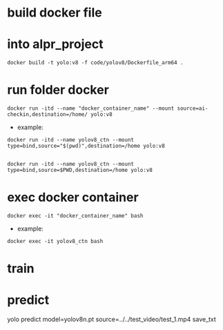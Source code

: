 # build docker file
# into alpr_project
```
docker build -t yolo:v8 -f code/yolov8/Dockerfile_arm64 .
```

# run folder docker 
```
docker run -itd --name "docker_container_name" --mount source=ai-checkin,destination=/home/ yolo:v8
```
- example: 
```
docker run -itd --name yolov8_ctn --mount type=bind,source="$(pwd)",destination=/home yolo:v8


docker run -itd --name yolov8_ctn --mount type=bind,source=$PWD,destination=/home yolo:v8
```

# exec docker container 
```
docker exec -it "docker_container_name" bash
```
- example:
```
docker exec -it yolov8_ctn bash
```

# train 


# predict
yolo predict model=yolov8n.pt source=../../test_video/test_1.mp4 save_txt

